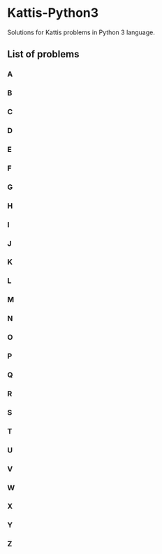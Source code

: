 # Kattis-Python3
Solutions for Kattis problems in Python 3 language.

## List of problems
### A
### B
### C
### D
### E
### F
### G
### H
### I
### J
### K
### L
### M
### N
### O
### P
### Q
### R
### S
### T
### U
### V
### W
### X
### Y
### Z

